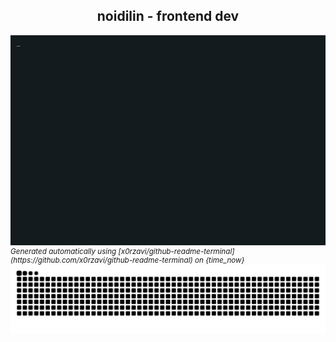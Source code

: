 <h2 align="center">noidilin - frontend dev</h2>

<picture align="center">
  <source media="(prefers-color-scheme: dark)" srcset="https://raw.githubusercontent.com/noidilin/noidilin/terminal/output.gif">
  <source media="(prefers-color-scheme: light)" srcset="https://raw.githubusercontent.com/noidilin/noidilin/terminal/output.gif">
  <img alt="GIFOS" src="output.gif">
</picture>

<div style="display:flex;justify-content:center;">
  <sub><i>Generated automatically using [x0rzavi/github-readme-terminal](https://github.com/x0rzavi/github-readme-terminal) on {time_now}</i></sub>
</div>

<picture align="center">
  <source media="(prefers-color-scheme: dark)" srcset="https://raw.githubusercontent.com/noidilin/noidilin/snake/snake-dark.svg">
  <source media="(prefers-color-scheme: light)" srcset="https://raw.githubusercontent.com/noidilin/noidilin/snake/snake.svg">
  <img alt="github contribution grid snake animation" src="https://raw.githubusercontent.com/noidilin/noidilin/snake/snake.svg">
</picture>
